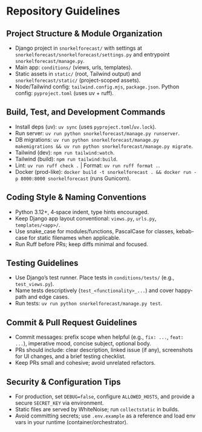 # Repository Guidelines

## Project Structure & Module Organization
- Django project in `snorkelforecast/` with settings at `snorkelforecast/snorkelforecast/settings.py` and entrypoint `snorkelforecast/manage.py`.
- Main app: `conditions/` (views, urls, templates).
- Static assets in `static/` (root, Tailwind output) and `snorkelforecast/static/` (project-scoped assets).
- Node/Tailwind config: `tailwind.config.mjs`, `package.json`. Python config: `pyproject.toml` (uses uv + ruff).

## Build, Test, and Development Commands
- Install deps (uv): `uv sync` (uses `pyproject.toml`/`uv.lock`).
- Run server: `uv run python snorkelforecast/manage.py runserver`.
- DB migrations: `uv run python snorkelforecast/manage.py makemigrations && uv run python snorkelforecast/manage.py migrate`.
- Tailwind (dev): `npm run tailwind:watch`.
- Tailwind (build): `npm run tailwind:build`.
- Lint: `uv run ruff check .`  |  Format: `uv run ruff format .`.
- Docker (prod-like): `docker build -t snorkelforecast . && docker run -p 8000:8000 snorkelforecast` (runs Gunicorn).

## Coding Style & Naming Conventions
- Python 3.12+, 4‑space indent, type hints encouraged.
- Keep Django app layout conventional: `views.py`, `urls.py`, `templates/<app>/`.
- Use snake_case for modules/functions, PascalCase for classes, kebab-case for static filenames when applicable.
- Run Ruff before PRs; keep diffs minimal and focused.

## Testing Guidelines
- Use Django’s test runner. Place tests in `conditions/tests/` (e.g., `test_views.py`).
- Name tests descriptively (`test_<functionality>_...`) and cover happy-path and edge cases.
- Run tests: `uv run python snorkelforecast/manage.py test`.

## Commit & Pull Request Guidelines
- Commit messages: prefix scope when helpful (e.g., `fix: ...`, `feat: ...`), imperative mood, concise subject, optional body.
- PRs should include: clear description, linked issue (if any), screenshots for UI changes, and a brief testing checklist.
- Keep PRs small and cohesive; avoid unrelated refactors.

## Security & Configuration Tips
- For production, set `DEBUG=false`, configure `ALLOWED_HOSTS`, and provide a secure `SECRET_KEY` via environment.
- Static files are served by WhiteNoise; run `collectstatic` in builds.
- Avoid committing secrets; use `.env.example` as a reference and load env vars in your runtime (container/orchestrator).
